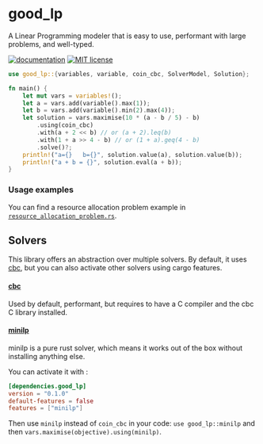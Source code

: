 # good_lp

A Linear Programming modeler that is easy to use, performant with large problems, and well-typed.

[![documentation](https://docs.rs/good_lp/badge.svg)](https://docs.rs/good_lp)
[![MIT license](http://img.shields.io/badge/license-MIT-brightgreen.svg)](http://opensource.org/licenses/MIT)

```rust
use good_lp::{variables, variable, coin_cbc, SolverModel, Solution};

fn main() {
    let mut vars = variables!();
    let a = vars.add(variable().max(1));
    let b = vars.add(variable().min(2).max(4));
    let solution = vars.maximise(10 * (a - b / 5) - b)
        .using(coin_cbc)
        .with(a + 2 << b) // or (a + 2).leq(b)
        .with(1 + a >> 4 - b) // or (1 + a).geq(4 - b)
        .solve()?;
    println!("a={}   b={}", solution.value(a), solution.value(b));
    println!("a + b = {}", solution.eval(a + b));
}
```

### Usage examples

You can find a resource allocation problem example in
[`resource_allocation_problem.rs`](./tests/resource_allocation_problem.rs).

## Solvers

This library offers an abstraction over multiple solvers. By default, it uses [cbc](https://www.coin-or.org/Cbc/), but
you can also activate other solvers using cargo features.

#### [cbc](https://www.coin-or.org/Cbc/)

Used by default, performant, but requires to have a C compiler and the cbc C library installed.

#### [minilp](https://docs.rs/minilp)

minilp is a pure rust solver, which means it works out of the box without installing anything else.

You can activate it with :

```toml
[dependencies.good_lp]
version = "0.1.0"
default-features = false
features = ["minilp"]
```

Then use `minilp` instead of `coin_cbc` in your code:
`use good_lp::minilp` and then `vars.maximise(objective).using(minilp)`.